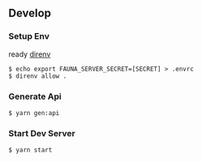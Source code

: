 ## Develop

### Setup Env
ready [direnv](https://github.com/direnv/direnv)

```
$ echo export FAUNA_SERVER_SECRET=[SECRET] > .envrc
$ direnv allow .
```

### Generate Api
```
$ yarn gen:api
```

### Start Dev Server
```
$ yarn start
```
